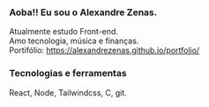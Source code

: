 ### Aoba!! Eu sou o Alexandre Zenas.
 Atualmente estudo Front-end.<br>
 Amo tecnologia, música e finanças.<br>
Portifólio: https://alexandrezenas.github.io/portfolio/
 
### Tecnologias e ferramentas
React, Node, Tailwindcss, C, git. 
